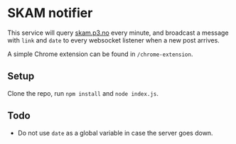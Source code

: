# SKAM notifier

This service will query [skam.p3.no](skam.p3.no) every minute, and broadcast 
a message with `link` and `date` to every websocket listener when a new
post arrives. 

A simple Chrome extension can be found in `/chrome-extension`. 

## Setup
Clone the repo, run `npm install` and `node index.js`.


## Todo 
- Do not use `date` as a global variable in case the server goes down. 
